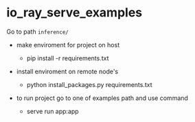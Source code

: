 # io_ray_serve_examples

Go to path `inference/`

- make enviroment for project on host
    * pip install -r requirements.txt

- install enviroment on remote node's
    * python install_packages.py requirements.txt

- to run project go to one of examples path and use command
    * serve run app:app
